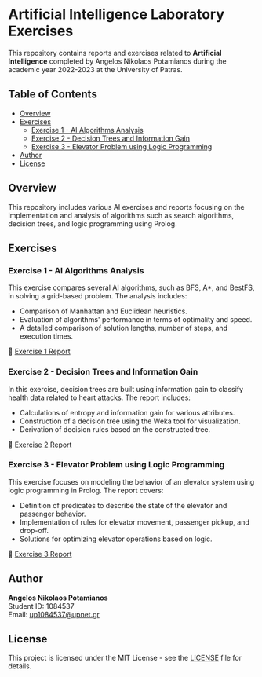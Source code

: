 # Artificial Intelligence Laboratory Exercises

This repository contains reports and exercises related to **Artificial Intelligence** completed by Angelos Nikolaos Potamianos during the academic year 2022-2023 at the University of Patras.

## Table of Contents
- [Overview](#overview)
- [Exercises](#exercises)
  - [Exercise 1 - AI Algorithms Analysis](#exercise-1---ai-algorithms-analysis)
  - [Exercise 2 - Decision Trees and Information Gain](#exercise-2---decision-trees-and-information-gain)
  - [Exercise 3 - Elevator Problem using Logic Programming](#exercise-3---elevator-problem-using-logic-programming)
- [Author](#author)
- [License](#license)

## Overview

This repository includes various AI exercises and reports focusing on the implementation and analysis of algorithms such as search algorithms, decision trees, and logic programming using Prolog.

## Exercises

### Exercise 1 - AI Algorithms Analysis

This exercise compares several AI algorithms, such as BFS, A*, and BestFS, in solving a grid-based problem. The analysis includes:
- Comparison of Manhattan and Euclidean heuristics.
- Evaluation of algorithms' performance in terms of optimality and speed.
- A detailed comparison of solution lengths, number of steps, and execution times.

📄 [Exercise 1 Report](./exercise_1_report.pdf)

### Exercise 2 - Decision Trees and Information Gain

In this exercise, decision trees are built using information gain to classify health data related to heart attacks. The report includes:
- Calculations of entropy and information gain for various attributes.
- Construction of a decision tree using the Weka tool for visualization.
- Derivation of decision rules based on the constructed tree.

📄 [Exercise 2 Report](./ΑΣΚΗΣΗ2_ΠΟΤΑΜΙΑΝΟΣ_1084537.pdf)

### Exercise 3 - Elevator Problem using Logic Programming

This exercise focuses on modeling the behavior of an elevator system using logic programming in Prolog. The report covers:
- Definition of predicates to describe the state of the elevator and passenger behavior.
- Implementation of rules for elevator movement, passenger pickup, and drop-off.
- Solutions for optimizing elevator operations based on logic.

📄 [Exercise 3 Report](./askisi3_potamianos_1084537.pdf)

## Author

**Angelos Nikolaos Potamianos**  
Student ID: 1084537  
Email: up1084537@upnet.gr

## License

This project is licensed under the MIT License - see the [LICENSE](LICENSE) file for details.
